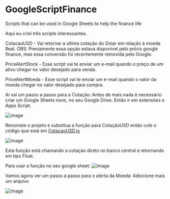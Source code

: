 # GoogleScriptFinance
Scripts that can be used in Google Sheets to help the finance life

Aqui eu criei três scripts interessantes.

CotacaoUSD - Vai retornar a ultima cotação do Dolar em relação à moeda Real. 
  OBS: Previamente essa opção estava disponivel pelo prório google finance, mas essa conversão foi recentemente removida pelo Google.

PriceAlertStock - Esse script vai te enviar um e-mail quando o preço de um ativo chegar no valor desejado para venda.

PriceAlertMoeda - Esse script vai te enviar um e-mail quando o valor da moeda chegar no valor desejado para compra.

Ai vai um passo a passo para a Cotação:
Antes de mais nada é necessário criar um Google Sheets novo, no seu Google Drive. Então ir em extensões e Apps Script.

![image](https://github.com/user-attachments/assets/cdb026f6-30aa-437d-865e-ce284ac2a9a4)

Renomeie o projeto e substitua a função para CotaçãoUSD então cole o código que está em [CotacaoUSD.js](https://github.com/marianalarab/GoogleScriptFinance/blob/main/src/CotacaoUSD.js)

![image](https://github.com/user-attachments/assets/112ce761-4ef1-4be4-b717-310a4ec84394)

Esta função está chamando a cotação direto no banco central e retornando em tipo Float.

Para usar a função no seu google sheet:
![image](https://github.com/user-attachments/assets/fe0d81b6-0e05-45d1-9f3e-004e84562745)



Vamos agora ver um passo a passo para o alerta da Moeda:
Adiocione mais um arquivo

![image](https://github.com/user-attachments/assets/5fadac0f-51c9-4f27-8560-e497a93bd5d6)



